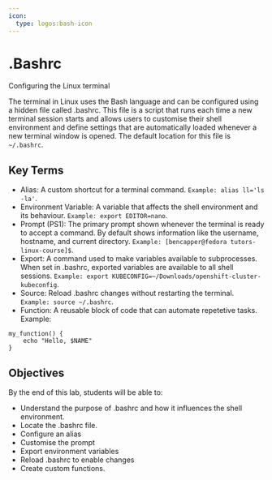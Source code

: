 ```yaml
---
icon:
  type: logos:bash-icon
---
```


# .Bashrc

Configuring the Linux terminal

The terminal in Linux uses the Bash language and can be configured using a hidden file called .bashrc. This file is a script that runs each time a new terminal session starts and allows users to customise their shell environment and define settings that are automatically loaded whenever a new terminal window is opened. The default location for this file is `~/.bashrc`.

## Key Terms

- Alias: A custom shortcut for a terminal command. `Example: alias ll='ls -la'`.
- Environment Variable: A variable that affects the shell environment and its behaviour. `Example: export EDITOR=nano`.
- Prompt (PS1): The primary prompt shown whenever the terminal is ready to accept a command. By default shows information like the username, hostname, and current directory. `Example: [bencapper@fedora tutors-linux-course]$`.
- Export: A command used to make variables available to subprocesses. When set in .bashrc, exported variables are available to all shell sessions. `Example: export KUBECONFIG=~/Downloads/openshift-cluster-kubeconfig`.
- Source: Reload .bashrc changes without restarting the terminal. `Example: source ~/.bashrc`.
- Function: A reusable block of code that can automate repetetive tasks. Example:
```
my_function() {
    echo "Hello, $NAME"
}
```

## Objectives
By the end of this lab, students will be able to:
- Understand the purpose of .bashrc and how it influences the shell environment.
- Locate the .bashrc file.
- Configure an alias
- Customise the prompt
- Export environment variables
- Reload .bashrc to enable changes
- Create custom functions.

